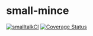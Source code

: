 # small-mince
[![smalltalkCI](https://github.com/mabdi/small-mince/actions/workflows/main.yml/badge.svg)](https://github.com/mabdi/small-mince/actions/workflows/main.yml)
[![Coverage Status](https://coveralls.io/repos/github/mabdi/small-mince/badge.svg?branch=master)](https://coveralls.io/github/mabdi/small-mince?branch=master)
